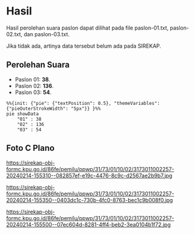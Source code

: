 # Hasil

Hasil perolehan suara paslon dapat dilihat pada file paslon-01.txt, paslon-02.txt, dan paslon-03.txt.

Jika tidak ada, artinya data tersebut belum ada pada SIREKAP.

## Perolehan Suara

 * Paslon 01: **38**.
 * Paslon 02: **136**.
 * Paslon 03: **54**.

```mermaid
%%{init: {"pie": {"textPosition": 0.5}, "themeVariables": {"pieOuterStrokeWidth": "5px"}} }%%
pie showData
    "01" : 38
    "02" : 136
    "03" : 54
```
## Foto C Plano

https://sirekap-obj-formc.kpu.go.id/86fe/pemilu/ppwp/31/73/01/10/02/3173011002257-20240214-155310--082857ef-e19c-4476-8c9c-d2567ae2b9b7.jpg

https://sirekap-obj-formc.kpu.go.id/86fe/pemilu/ppwp/31/73/01/10/02/3173011002257-20240214-155350--0403dc1c-730b-4fc0-8763-bec1c9b008f0.jpg

https://sirekap-obj-formc.kpu.go.id/86fe/pemilu/ppwp/31/73/01/10/02/3173011002257-20240214-155500--07ec604d-8281-4ff4-beb2-3ea0104b1f72.jpg
